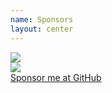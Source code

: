 ```yaml
---
name: Sponsors
layout: center
---
```


<div class="grid grid-cols-2 gap-4 items-center h-100">
  <div class="object-contain h-full of-hidden">
    <img class="max-h-full" src="https://github.com/kirklin/static/blob/master/sponsors.part1.png?raw=true" />
  </div>
  <div class="object-contain h-full of-hidden">
    <img class="max-h-full" src="https://github.com/kirklin/static/blob/master/sponsors.part2.png?raw=true" />
  </div>
</div>

<div class="text-center text-xs mt-2">
  <a
    class="bg-pink6 hover:bg-pink7 px4 py1.5 rounded-full border-none! shadow inline-flex items-center gap1"
    href="https://github.com/sponsors/kirklin" target="_blank">
    <div class="i-carbon-favorite-filled inline-block"></div>
    <div class="inline-block translate-y-0.3">Sponsor me at GitHub</div>
  </a>
</div>

